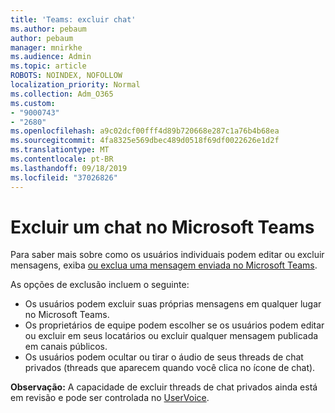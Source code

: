 ```yaml
---
title: 'Teams: excluir chat'
ms.author: pebaum
author: pebaum
manager: mnirkhe
ms.audience: Admin
ms.topic: article
ROBOTS: NOINDEX, NOFOLLOW
localization_priority: Normal
ms.collection: Adm_O365
ms.custom:
- "9000743"
- "2680"
ms.openlocfilehash: a9c02dcf00fff4d89b720668e287c1a76b4b68ea
ms.sourcegitcommit: 4fa8325e569dbec489d0518f69df0022626e1d2f
ms.translationtype: MT
ms.contentlocale: pt-BR
ms.lasthandoff: 09/18/2019
ms.locfileid: "37026826"
---
```

# <a name="delete-a-chat-in-microsoft-teams"></a>Excluir um chat no Microsoft Teams

Para saber mais sobre como os usuários individuais podem editar ou excluir mensagens, exiba [ou exclua uma mensagem enviada no Microsoft Teams](https://support.office.com/article/5f1fe604-a900-4a07-b8b7-8cf70ed6b263). 

As opções de exclusão incluem o seguinte:

- Os usuários podem excluir suas próprias mensagens em qualquer lugar no Microsoft Teams.
- Os proprietários de equipe podem escolher se os usuários podem editar ou excluir em seus locatários ou excluir qualquer mensagem publicada em canais públicos.
- Os usuários podem ocultar ou tirar o áudio de seus threads de chat privados (threads que aparecem quando você clica no ícone de chat).

**Observação:** A capacidade de excluir threads de chat privados ainda está em revisão e pode ser controlada no [UserVoice](https://microsoftteams.uservoice.com/forums/555103-public/suggestions/33535006-delete-private-chat-threads). 